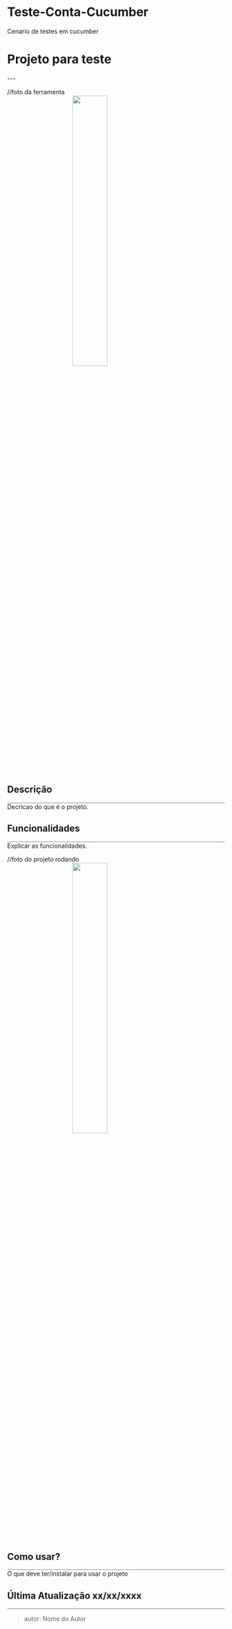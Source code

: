 # Teste-Conta-Cucumber
Cenario de testes em cucumber
<h1> Projeto para teste</h1>
---

//foto da ferramenta
<img src="" style="width:40%;margin-left:30%;margin-right:30%"></img>

<body>
<h2> Descrição </h2>
<div style="border-bottom: 1px solid grey"></div>
Decricao do que é o projeto.

<h2> Funcionalidades </h2>
<div style="border-bottom: 1px solid grey"></div>
<span>
Explicar as funcionalidades.
</span>

//foto do projeto rodando
<img src="" style="width:40%;margin-left:30%;margin-right:30%"></img>
 
<h2>Como usar?</h2>
<div style="border-bottom: 1px solid grey"></div>
<span>O que deve ter/instalar para usar o projeto</span>

</body>
<footer>
<h2> Última Atualização xx/xx/xxxx </h2>
<div style="border-bottom: 1px solid grey"></div>
</footer>
 

 >autor: Nome do Autor
